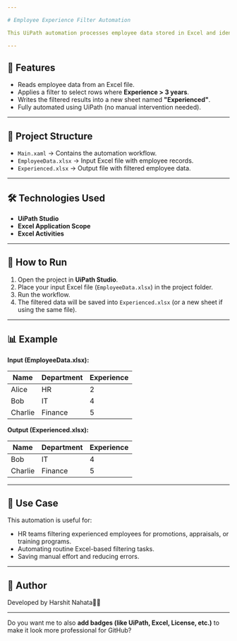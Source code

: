 ```yaml
---

# Employee Experience Filter Automation

This UiPath automation processes employee data stored in Excel and identifies employees with more than **3 years of experience**. It simplifies HR reporting tasks by automatically filtering and exporting the required data.

---
```


## 📌 Features

* Reads employee data from an Excel file.
* Applies a filter to select rows where **Experience > 3 years**.
* Writes the filtered results into a new sheet named **"Experienced"**.
* Fully automated using UiPath (no manual intervention needed).

---

## 📂 Project Structure

* `Main.xaml` → Contains the automation workflow.
* `EmployeeData.xlsx` → Input Excel file with employee records.
* `Experienced.xlsx` → Output file with filtered employee data.

---

## 🛠️ Technologies Used

* **UiPath Studio**
* **Excel Application Scope**
* **Excel Activities**

---

## 🚀 How to Run

1. Open the project in **UiPath Studio**.
2. Place your input Excel file (`EmployeeData.xlsx`) in the project folder.
3. Run the workflow.
4. The filtered data will be saved into `Experienced.xlsx` (or a new sheet if using the same file).

---

## 📊 Example

**Input (EmployeeData.xlsx):**

| Name    | Department | Experience |
| ------- | ---------- | ---------- |
| Alice   | HR         | 2          |
| Bob     | IT         | 4          |
| Charlie | Finance    | 5          |

**Output (Experienced.xlsx):**

| Name    | Department | Experience |
| ------- | ---------- | ---------- |
| Bob     | IT         | 4          |
| Charlie | Finance    | 5          |

---

## 🎯 Use Case

This automation is useful for:

* HR teams filtering experienced employees for promotions, appraisals, or training programs.
* Automating routine Excel-based filtering tasks.
* Saving manual effort and reducing errors.

---

## 📌 Author

Developed by Harshit Nahata👨‍💻

---

Do you want me to also **add badges (like UiPath, Excel, License, etc.)** to make it look more professional for GitHub?
